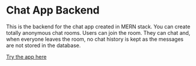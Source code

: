 # Chat App Backend

This is the backend for the chat app created in MERN stack. You can create totally anonymous chat rooms. Users can join the room. They can chat and, when everyone leaves the room, no chat history is kept as the messages are not stored in the database.

[Try the app here](https://chatappreact-b662b.web.app/)
